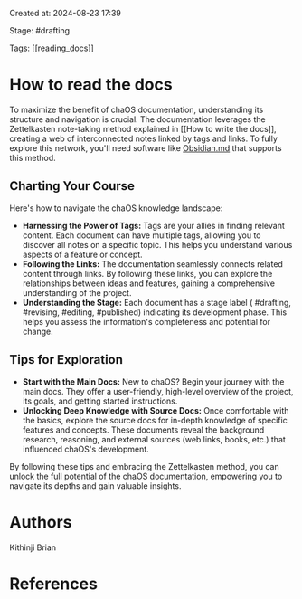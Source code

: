 Created at: 2024-08-23 17:39

Stage: #drafting
 
Tags: [[reading_docs]]

# How to read the docs
To maximize the benefit of chaOS documentation, understanding its structure and navigation is crucial. The documentation leverages the Zettelkasten note-taking method explained in [[How to write the docs]], creating a web of interconnected notes linked by tags and links. To fully explore this network, you'll need software like [Obsidian.md](https://obsidian.md/download) that supports this method.

## Charting Your Course

Here's how to navigate the chaOS knowledge landscape:

- **Harnessing the Power of Tags:** Tags are your allies in finding relevant content. Each document can have multiple tags, allowing you to discover all notes on a specific topic. This helps you understand various aspects of a feature or concept.
- **Following the Links:** The documentation seamlessly connects related content through links. By following these links, you can explore the relationships between ideas and features, gaining a comprehensive understanding of the project.
- **Understanding the Stage:** Each document has a stage label ( #drafting, #revising, #editing, #published) indicating its development phase. This helps you assess the information's completeness and potential for change.

## Tips for Exploration

- **Start with the Main Docs:** New to chaOS? Begin your journey with the main docs. They offer a user-friendly, high-level overview of the project, its goals, and getting started instructions.
- **Unlocking Deep Knowledge with Source Docs:** Once comfortable with the basics, explore the source docs for in-depth knowledge of specific features and concepts. These documents reveal the background research, reasoning, and external sources (web links, books, etc.) that influenced chaOS's development.

By following these tips and embracing the Zettelkasten method, you can unlock the full potential of the chaOS documentation, empowering you to navigate its depths and gain valuable insights.

# Authors
Kithinji Brian

# References
